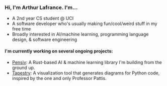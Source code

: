 ### Hi, I'm Arthur Lafrance. I'm...

* A 2nd year CS student @ UCI
* A software developer who's usually making fun/cool/weird stuff in my free time
* Broadly interested in AI/machine learning, programming language design, & software engineering

#### I'm currently working on several ongoing projects:

* [Pensiv](https://www.github.com/arthurlafrance/pensiv): A Rust-based AI & machine learning library I'm building from the ground up.
* [Tapestry](https://tapestrylearn.com): A visualization tool that generates diagrams for Python code, inspired by the one and only Professor Pattis.
